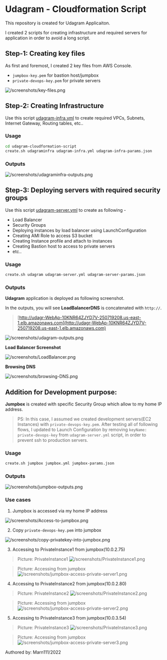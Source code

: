 # Udagram - Cloudformation Script

This repository is created for Udagram Applicaiton.

I created 2 scripts for creating infrastructure and required servers for application in order to avoid a long script.

## Step-1: Creating key files

As first and foremost, I created 2 key files from AWS Console.

- `jumpbox-key.pem` for bastion host/jumpbox
- `private-devops-key.pem` for private servers

![/screenshots/key-files.png](https://github.com/Marn111/udagram-cloudformation-script/blob/main/screenshots/key-files.png)


## Step-2: Creating Infrastructure

Use this script [udagram-infra.yml](https://github.com/Marn111/udagram-cloudformation-script/blob/main/udagram-infra.yml) to create required VPCs, Subnets, Internet Gateway, Routing tables, etc..


### Usage

```bash
cd udagram-cloudformation-script
create.sh udagraminfra udagram-infra.yml udagram-infra-params.json
```

### Outputs

![/screenshots/udagraminfra-outputs.png](https://github.com/Marn111/udagram-cloudformation-script/blob/main/screenshots/udagraminfra-outputs.png)

## Step-3: Deploying servers with required security groups

Use this script [udagram-server.yml](https://github.com/Marn111/udagram-cloudformation-script/blob/main/udagram-server.yml) to create as following - 

- Load Balancer
- Security Groups
- Deploying instances by load balancer using LaunchConfiguration
- Creating AMI Role to access S3 bucket
- Creating Instance profile and attach to instances
- Creating Bastion host to access to private servers
- etc..

### Usage

```bash
create.sh udagram udagram-server.yml udagram-server-params.json
```

### Outputs

**Udagram** application is deployed as following screenshot.

In the outputs, you will see **LoadBalancerDNS** is concatenated with `http://`.

> [http://udagr-WebAp-10KNR64ZJYD7V-250719208.us-east-1.elb.amazonaws.com](http://udagr-WebAp-10KNR64ZJYD7V-250719208.us-east-1.elb.amazonaws.com)

![/screenshots/udagram-outputs.png](https://github.com/Marn111/udagram-cloudformation-script/blob/main/screenshots/udagram-outputs.png)

**Load Balancer Screenshot**

![/screenshots/LoadBalancer.png](https://github.com/Marn111/udagram-cloudformation-script/blob/main/screenshots/LoadBalancer.png)

**Browsing DNS**

![/screenshots/browsing-DNS.png](https://github.com/Marn111/udagram-cloudformation-script/blob/main/screenshots/browsing-DNS.png)


## Addition for Development purpose:
**Jumpbox** is created with specific Security Group which allow to my home IP address. 

> PS: In this case, I assumed we created development servers(EC2 Instances) with `private-devops-key.pem`. After testing all of following flows, I updated to Launch Configuration by removing `keyName: private-devops-key` from `udagram-server.yml` script, in order to prevent ssh to production servers.

### Usage

```bash
create.sh jumpbox jumpbox.yml jumpbox-params.json
```

### Outputs

![/screenshots/jumpbox-outputs.png](https://github.com/Marn111/udagram-cloudformation-script/blob/main/screenshots/jumpbox-outputs.png)


### Use cases
1. Jumpbox is accessed via my home IP address

![/screenshots/Access-to-jumpbox.png](https://github.com/Marn111/udagram-cloudformation-script/blob/main/screenshots/Access-to-jumpbox.png)

2. Copy `private-devops-key.pem` into jumpbox

![/screenshots/copy-privatekey-into-jumpbox.png](https://github.com/Marn111/udagram-cloudformation-script/blob/main/screenshots/copy-privatekey-into-jumpbox.png)

3. Accessing to PrivateInstance1 from jumpbox(10.0.2.75)

> Picture: PrivateInstance1
![/screenshots/PrivateInstance1.png](https://github.com/Marn111/udagram-cloudformation-script/blob/main/screenshots/PrivateInstance1.png)

> Picture: Accessing from jumpbox
![/screenshots/jumpbox-access-private-server1.png](https://github.com/Marn111/udagram-cloudformation-script/blob/main/screenshots/jumpbox-access-private-server1.png)

4. Accessing to PrivateInstance2 from jumpbox(10.0.2.80)

> Picture: PrivateInstance2
![/screenshots/PrivateInstance2.png](https://github.com/Marn111/udagram-cloudformation-script/blob/main/screenshots/PrivateInstance2.png)

> Picture: Accessing from jumpbox
![/screenshots/jumpbox-access-private-server2.png](https://github.com/Marn111/udagram-cloudformation-script/blob/main/screenshots/jumpbox-access-private-server2.png)

5. Accessing to PrivateInstance3 from jumpbox(10.0.3.54)

> Picture: PrivateInstance3
![/screenshots/PrivateInstance3.png](https://github.com/Marn111/udagram-cloudformation-script/blob/main/screenshots/PrivateInstance3.png)

> Picture: Accessing from jumpbox
![/screenshots/jumpbox-access-private-server3.png](https://github.com/Marn111/udagram-cloudformation-script/blob/main/screenshots/jumpbox-access-private-server3.png)



Authored by: Marn111/2022
